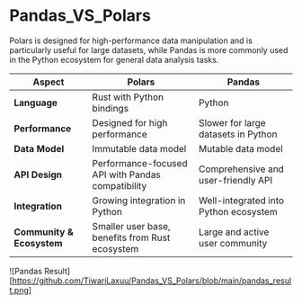# Pandas_VS_Polars

Polars is designed for high-performance data manipulation and is particularly useful for large datasets, while Pandas is more commonly used in the Python ecosystem for general data analysis tasks.

| Aspect                   | Polars                               | Pandas                               |
|--------------------------|-------------------------------------|--------------------------------------|
| **Language**             | Rust with Python bindings            | Python                               |
| **Performance**          | Designed for high performance       | Slower for large datasets in Python   |
| **Data Model**           | Immutable data model                | Mutable data model                   |
| **API Design**           | Performance-focused API with Pandas compatibility | Comprehensive and user-friendly API |
| **Integration**          | Growing integration in Python       | Well-integrated into Python ecosystem |
| **Community & Ecosystem** | Smaller user base, benefits from Rust ecosystem | Large and active user community      |

![Pandas Result][https://github.com/TiwariLaxuu/Pandas_VS_Polars/blob/main/pandas_result.png]

